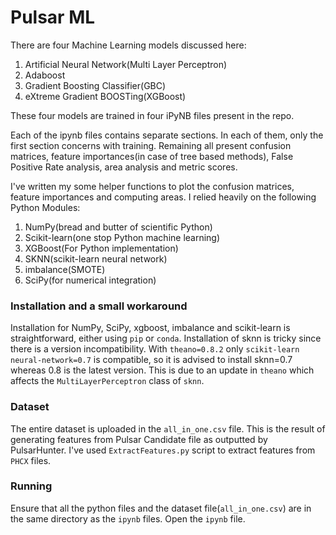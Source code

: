 # Pulsar ML

There are four Machine Learning models discussed here:

1. Artificial Neural Network(Multi Layer Perceptron)
2. Adaboost
3. Gradient Boosting Classifier(GBC)
4. eXtreme Gradient BOOSTing(XGBoost)

These four models are trained in four iPyNB files present in the repo.

Each of the ipynb files contains separate sections. In each of them, only the first section concerns with training. Remaining all present confusion matrices, feature importances(in case of tree based methods), False Positive Rate analysis, area analysis and metric scores. 

I've written my some helper functions to plot the confusion matrices, feature importances and computing areas. I relied heavily on the following Python Modules: 

1. NumPy(bread and butter of scientific Python)
2. Scikit-learn(one stop Python machine learning)
3. XGBoost(For Python implementation)
4. SKNN(scikit-learn neural network)
5. imbalance(SMOTE)
6. SciPy(for numerical integration)

### Installation and a small workaround
Installation for NumPy, SciPy, xgboost, imbalance and scikit-learn is straightforward, either using `pip` or `conda`. Installation of sknn is tricky since there is a version incompatibility. With `theano=0.8.2` only `scikit-learn neural-network=0.7` is compatible, so it is advised to install sknn=0.7 whereas 0.8 is the latest version. This is due to an update in `theano` which affects the `MultiLayerPerceptron` class of `sknn`.

### Dataset

The entire dataset is uploaded in the `all_in_one.csv` file. This is the result of generating features from Pulsar Candidate file as outputted by PulsarHunter. I've used `ExtractFeatures.py` script to extract features from `PHCX` files. 

### Running

Ensure that all the python files and the dataset file(`all_in_one.csv`) are in the same directory as the `ipynb` files. Open the `ipynb` file. 


